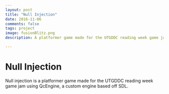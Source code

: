 ```yaml
---
layout: post
title: "Null Injection"
date: 2016-11-06
comments: false
tags: project
image: fusionBlitz.png
description: A platformer game made for the UTGDDC reading week game jam using a QcEngine, a custom engine based off of SDL

---
```


# Null Injection

Null injection is a platformer game made for the UTGDDC reading week game jam using QcEngine, a custom engine based off SDL.